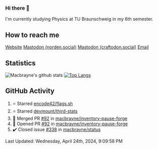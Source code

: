 ### Hi there 👋
I'm currently studying Physics at TU Braunschweig in my 6th semester.

## How to reach me
[Website](https://florentin-schleuss.de)
<a rel="me" href="https://norden.social/@florentin">Mastodon (norden.social)</a>
<a rel="me" href="https://craftodon.social/@frodolon">Mastodon (craftodon.social)</a>
[Email](mailto:hello@macbrayne.de)

## Statistics
![Macbrayne's github stats](https://github-readme-stats.vercel.app/api?username=macbrayne&count_private=true&show_icons=true&hide_rank=true&custom_title=macbrayne's%20GitHub%20Stats)
[![Top Langs](https://github-readme-stats.vercel.app/api/top-langs/?username=macbrayne&exclude_repo=liftron&layout=compact)](https://github.com/anuraghazra/github-readme-stats)
## GitHub Activity

<!--RECENT_ACTIVITY:start-->
1. ⭐ Starred [encode42/flags.sh](https://github.com/encode42/flags.sh)
2. ⭐ Starred [devmount/third-stats](https://github.com/devmount/third-stats)
3. 🎉 Merged PR [#92](https://github.com/macbrayne/inventory-pause-forge/pull/92) in [macbrayne/inventory-pause-forge](https://github.com/macbrayne/inventory-pause-forge)
4. 💪 Opened PR [#92](https://github.com/macbrayne/inventory-pause-forge/pull/92) in [macbrayne/inventory-pause-forge](https://github.com/macbrayne/inventory-pause-forge)
5. ✔️ Closed issue [#338](https://github.com/macbrayne/status/issues/338) in [macbrayne/status](https://github.com/macbrayne/status)
<!--RECENT_ACTIVITY:end-->

<!--RECENT_ACTIVITY:last_update-->
Last Updated: Wednesday, April 24th, 2024, 9:09:58 PM
<!--RECENT_ACTIVITY:last_update_end-->


<!--
**macbrayne/macbrayne** is a ✨ _special_ ✨ repository because its `README.md` (this file) appears on your GitHub profile.

Here are some ideas to get you started:

- 🔭 I’m currently working on ...
- 🌱 I’m currently learning ...
- 👯 I’m looking to collaborate on ...
- 🤔 I’m looking for help with ...
- 💬 Ask me about ...
- 📫 How to reach me: ...
- 😄 Pronouns: ...
- ⚡ Fun fact: ...
-->

